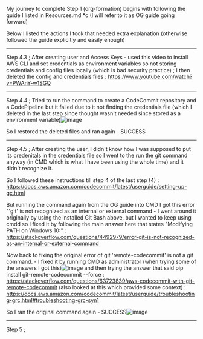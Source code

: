 My journey to complete Step 1 (org-formation) begins with following the guide I listed in Resources.md *c (I will refer to it as OG guide going forward)

Below I listed the actions I took that needed extra explanation (otherwise followed the guide explicitly and easily enough)
***
Step 4.3 ; After creating user and Access Keys - used this video to install AWS CLI and set credentials as environment variables so not storing credentials and config files locally (which is bad security practice) ; I then deleted the config and credentials files : https://www.youtube.com/watch?v=PWAnY-w1SGQ
***
Step 4.4 ; Tried to run the command to create a CodeCommit repository and a CodePipeline but it failed due to it not finding the credentials file (which I deleted in the last step since thought wasn't needed since stored as a environment variable)![image](https://user-images.githubusercontent.com/77641113/235282568-d4390b66-e794-401a-9f7f-ae9bad848122.png)
  
  So I restored the deleted files and ran again - SUCCESS
***
Step 4.5 ; After creating the user, I didn't know how I was supposed to put its credenitals in the credentials file so I went to the run the git command anyway (in CMD which is what I have been using the whole time) and it didn't recognize it.
  
  So I followed these instructions till step 4 of the last step (4) : https://docs.aws.amazon.com/codecommit/latest/userguide/setting-up-gc.html

  But running the command again from the OG guide into CMD I got this error "'git' is not recognized as an internal or external command - I went around it originally by using the installed Git Bash above, but I wanted to keep using cmdd so I fixed it by following the main answer here that states "Modifying PATH on Windows 10:" : https://stackoverflow.com/questions/4492979/error-git-is-not-recognized-as-an-internal-or-external-command

  Now back to fixing the original error of git 'remote-codecommit' is not a git command. - I fixed it by running CMD as administrator (when trying some of the answers I got this)![image](https://user-images.githubusercontent.com/77641113/235285561-21394201-6b70-4fe7-92c0-12a5d49686b3.png)
 and then trying the answer that said pip install git-remote-codecommit --force : https://stackoverflow.com/questions/63723839/aws-codecommit-with-git-remote-codecommit
 (also looked at this which provided some context) : https://docs.aws.amazon.com/codecommit/latest/userguide/troubleshooting-grc.html#troubleshooting-grc-syn1
 
 So I ran the original command again - SUCCESS![image](https://user-images.githubusercontent.com/77641113/235285707-6c8560dd-d6d9-4e99-a34c-f2aca30e5b79.png)
***
Step 5 ;
